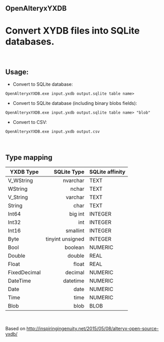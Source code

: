 ## OpenAlteryxYXDB 

# Convert XYDB files into SQLite databases.

&nbsp;

## Usage:

- Convert to SQLite database:

`` OpenAlteryxYXDB.exe input.yxdb output.sqlite table name> ``

- Convert to SQLite database (including binary blobs fields):

`` OpenAlteryxYXDB.exe input.yxdb output.sqlite table name> "blob" ``

- Convert to CSV:

`` OpenAlteryxYXDB.exe input.yxdb output.csv ``


&nbsp;

## Type mapping


| YXDB Type | SQLite Type | SQLite affinity |
| --- | ---: | :--- |
| V_WString | nvarchar | TEXT |
| WString | nchar | TEXT |
| V_String | varchar | TEXT |
| String | char | TEXT |
| Int64 | big int | INTEGER |
| Int32 | int | INTEGER |
| Int16 | smallint | INTEGER |
| Byte | tinyint unsigned | INTEGER |
| Bool | boolean | NUMERIC |
| Double | double | REAL |
| Float | float | REAL |
| FixedDecimal | decimal | NUMERIC |
| DateTime | datetime | NUMERIC |
| Date | date | NUMERIC |
| Time | time | NUMERIC |
| Blob | blob | BLOB |


&nbsp;


Based on http://inspiringingenuity.net/2015/05/08/alteryx-open-source-yxdb/
